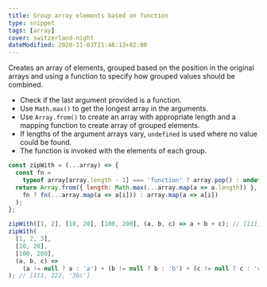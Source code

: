 ```yaml
---
title: Group array elements based on function
type: snippet
tags: [array]
cover: switzerland-night
dateModified: 2020-11-03T21:46:13+02:00
---
```


Creates an array of elements, grouped based on the position in the original arrays and using a function to specify how grouped values should be combined.

- Check if the last argument provided is a function.
- Use `Math.max()` to get the longest array in the arguments.
- Use `Array.from()` to create an array with appropriate length and a mapping function to create array of grouped elements.
- If lengths of the argument arrays vary, `undefined` is used where no value could be found.
- The function is invoked with the elements of each group.

```js
const zipWith = (...array) => {
  const fn =
    typeof array[array.length - 1] === 'function' ? array.pop() : undefined;
  return Array.from({ length: Math.max(...array.map(a => a.length)) }, (_, i) =>
    fn ? fn(...array.map(a => a[i])) : array.map(a => a[i])
  );
};
```

```js
zipWith([1, 2], [10, 20], [100, 200], (a, b, c) => a + b + c); // [111, 222]
zipWith(
  [1, 2, 3],
  [10, 20],
  [100, 200],
  (a, b, c) =>
    (a != null ? a : 'a') + (b != null ? b : 'b') + (c != null ? c : 'c')
); // [111, 222, '3bc']
```
